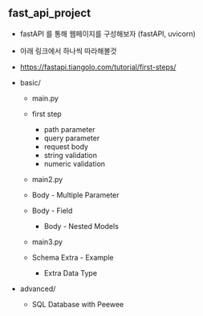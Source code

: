 ## fast_api_project

- fastAPI 를 통해 웹페이지를 구성해보자 (fastAPI, uvicorn)

- 아래 링크에서 하나씩 따라해볼것
  
- https://fastapi.tiangolo.com/tutorial/first-steps/
  
- basic/
  
  - main.py
  - first step 
    - path parameter
    - query parameter
    - request body
    - string validation
    - numeric validation
  - main2.py
  - Body - Multiple Parameter 
    
  - Body - Field
    - Body - Nested Models
  - main3.py
  - Schema Extra - Example
    - Extra Data Type
  
- advanced/

  - SQL Database with Peewee

  
  
  
